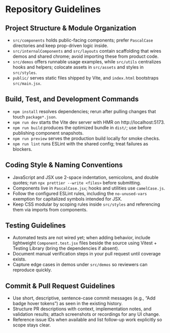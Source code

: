 # Repository Guidelines

## Project Structure & Module Organization
- `src/components` holds public-facing components; prefer `PascalCase` directories and keep prop-driven logic inside.
- `src/internalComponents` and `src/layouts` contain scaffolding that wires demos and shared chrome; avoid importing these from product code.
- `src/demos` offers runnable usage examples, while `src/utils` centralizes hooks and helpers; colocate assets in `src/assets` and styles in `src/styles`.
- `public/` serves static files shipped by Vite, and `index.html` bootstraps `src/main.jsx`.

## Build, Test, and Development Commands
- `npm install` resolves dependencies; rerun after pulling changes that touch `package*.json`.
- `npm run dev` starts the Vite dev server with HMR on http://localhost:5173.
- `npm run build` produces the optimized bundle in `dist/`; use before publishing component snapshots.
- `npm run preview` serves the production build locally for smoke checks.
- `npm run lint` runs ESLint with the shared config; treat failures as blockers.

## Coding Style & Naming Conventions
- JavaScript and JSX use 2-space indentation, semicolons, and double quotes; run `npx prettier --write <files>` before submitting.
- Components live in `PascalCase.jsx`; hooks and utilities use `camelCase.js`.
- Follow the configured ESLint rules, including the `no-unused-vars` exemption for capitalized symbols intended for JSX.
- Keep CSS modular by scoping rules inside `src/styles` and referencing them via imports from components.

## Testing Guidelines
- Automated tests are not wired yet; when adding behavior, include lightweight `Component.test.jsx` files beside the source using Vitest + Testing Library (bring the dependencies if absent).
- Document manual verification steps in your pull request until coverage exists.
- Capture edge cases in demos under `src/demos` so reviewers can reproduce quickly.

## Commit & Pull Request Guidelines
- Use short, descriptive, sentence-case commit messages (e.g., “Add badge hover tokens”) as seen in the existing history.
- Structure PR descriptions with context, implementation notes, and validation results; attach screenshots or recordings for any UI change.
- Reference issue IDs when available and list follow-up work explicitly so scope stays clear.
